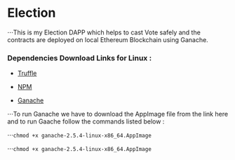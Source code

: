 # Election


⋅⋅⋅This is my Election DAPP which helps to cast Vote safely and the contracts are deployed on local Ethereum Blockchain using Ganache. 


### Dependencies Download Links for Linux :

+ [Truffle](https://medium.com/@techgeek628/how-to-install-and-execute-truffle-on-an-ubuntu-16-04-7ebb3444707e) 

+ [NPM](https://www.geeksforgeeks.org/installation-of-node-js-on-linux/)

+ [Ganache](https://www.trufflesuite.com/ganache) 

⋅⋅⋅To run Ganache we have to download the AppImage file from the link here and to run Gaache follow the commands listed below :

⋅⋅⋅`chmod +x ganache-2.5.4-linux-x86_64.AppImage`

⋅⋅⋅`chmod +x ganache-2.5.4-linux-x86_64.AppImage`





 
